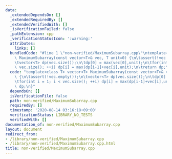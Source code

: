 ```yaml
---
data:
  _extendedDependsOn: []
  _extendedRequiredBy: []
  _extendedVerifiedWith: []
  _isVerificationFailed: false
  _pathExtension: cpp
  _verificationStatusIcon: ':warning:'
  attributes:
    links: []
  bundledCode: "#line 1 \"non-verified/MaximumSubarray.cpp\"\ntemplate<class T> vector<T>\
    \ MaximumSubarray(const vector<T>& vec, T unit=0) {\n\tassert(!vec.empty());\n\
    \tvector<T> dp(vec.size());\n\tdp[0] = max(vec[0],unit);\n\tfor(int i = 1; i <\
    \ vec.size(); ++i) dp[i] = max(dp[i-1]+vec[i],unit);\n\treturn dp;\n}\n"
  code: "template<class T> vector<T> MaximumSubarray(const vector<T>& vec, T unit=0)\
    \ {\n\tassert(!vec.empty());\n\tvector<T> dp(vec.size());\n\tdp[0] = max(vec[0],unit);\n\
    \tfor(int i = 1; i < vec.size(); ++i) dp[i] = max(dp[i-1]+vec[i],unit);\n\treturn\
    \ dp;\n}"
  dependsOn: []
  isVerificationFile: false
  path: non-verified/MaximumSubarray.cpp
  requiredBy: []
  timestamp: '2020-08-14 03:16:18+09:00'
  verificationStatus: LIBRARY_NO_TESTS
  verifiedWith: []
documentation_of: non-verified/MaximumSubarray.cpp
layout: document
redirect_from:
- /library/non-verified/MaximumSubarray.cpp
- /library/non-verified/MaximumSubarray.cpp.html
title: non-verified/MaximumSubarray.cpp
---
```

